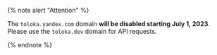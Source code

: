 {% note alert "Attention" %}

The `toloka.yandex.com` domain **will be disabled starting July 1, 2023**. Please use the `toloka.dev` domain for API requests.

{% endnote %}